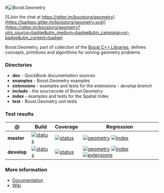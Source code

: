 #![Boost.Geometry](doc/other/logo/logo_bkg.png)

[![Join the chat at https://gitter.im/boostorg/geometry](https://badges.gitter.im/boostorg/geometry.svg)](https://gitter.im/boostorg/geometry?utm_source=badge&utm_medium=badge&utm_campaign=pr-badge&utm_content=badge)

Boost.Geometry, part of collection of the [Boost C++ Libraries](http://github.com/boostorg), defines concepts, primitives and algorithms for solving geometry problems.

### Directories

* **doc** - QuickBook documentation sources
* **examples** - Boost.Geometry examples
* **_extensions_** - examples and tests for the extensions - _develop branch_
* **include** - the sourcecode of Boost.Geometry
* **index** - examples and tests for the Spatial Index
* **test** - Boost.Geometry unit tests

### Test results

@           | Build         | Coverage       | Regression
------------|---------------|----------------|------------
**master**  | [![status](https://img.shields.io/circleci/project/awulkiew/geometry/master.png)](https://circleci.com/gh/awulkiew/geometry/tree/master)   | [![status](https://img.shields.io/coveralls/awulkiew/geometry/master.png)](https://coveralls.io/r/awulkiew/geometry?branch=master)   | [![geometry](https://img.shields.io/badge/-geometry-4480cc.png)](http://www.boost.org/development/tests/master/developer/geometry.html) [![index](https://img.shields.io/badge/-index-4480cc.png)](http://www.boost.org/development/tests/master/developer/geometry-index.html)
**develop** | [![status](https://img.shields.io/circleci/project/awulkiew/geometry/develop.png)](https://circleci.com/gh/awulkiew/geometry/tree/develop) | [![status](https://img.shields.io/coveralls/awulkiew/geometry/develop.png)](https://coveralls.io/r/awulkiew/geometry?branch=develop) | [![geometry](https://img.shields.io/badge/-geometry-4480cc.png)](http://www.boost.org/development/tests/develop/developer/geometry.html) [![index](https://img.shields.io/badge/-index-4480cc.png)](http://www.boost.org/development/tests/develop/developer/geometry-index.html) [![extensions](https://img.shields.io/badge/-extensions-4480cc.png)](http://www.boost.org/development/tests/develop/developer/geometry-extensions.html)

### More information

* [Documentation](http://boost.org/libs/geometry)
* [Wiki](http://github.com/boostorg/geometry/wiki)

